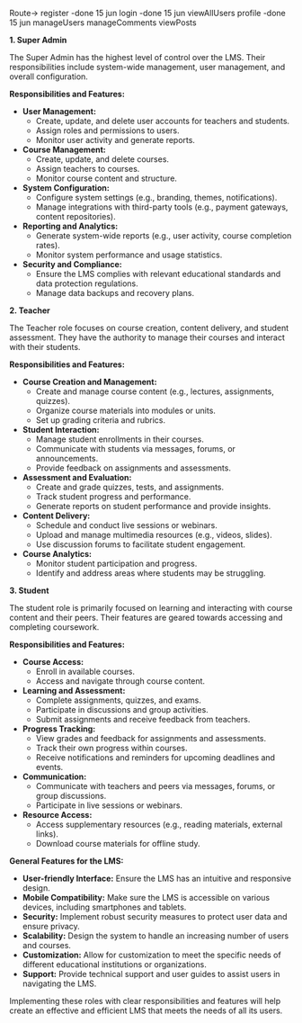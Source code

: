 Route->
register -done 15 jun
login -done 15 jun
viewAllUsers
profile -done 15 jun
manageUsers
manageComments
viewPosts

**1\. Super Admin**

The Super Admin has the highest level of control over the LMS. Their responsibilities include system-wide management, user management, and overall configuration.

**Responsibilities and Features:**

- **User Management:**
  - Create, update, and delete user accounts for teachers and students.
  - Assign roles and permissions to users.
  - Monitor user activity and generate reports.
- **Course Management:**
  - Create, update, and delete courses.
  - Assign teachers to courses.
  - Monitor course content and structure.
- **System Configuration:**
  - Configure system settings (e.g., branding, themes, notifications).
  - Manage integrations with third-party tools (e.g., payment gateways, content repositories).
- **Reporting and Analytics:**
  - Generate system-wide reports (e.g., user activity, course completion rates).
  - Monitor system performance and usage statistics.
- **Security and Compliance:**
  - Ensure the LMS complies with relevant educational standards and data protection regulations.
  - Manage data backups and recovery plans.

**2\. Teacher**

The Teacher role focuses on course creation, content delivery, and student assessment. They have the authority to manage their courses and interact with their students.

**Responsibilities and Features:**

- **Course Creation and Management:**
  - Create and manage course content (e.g., lectures, assignments, quizzes).
  - Organize course materials into modules or units.
  - Set up grading criteria and rubrics.
- **Student Interaction:**
  - Manage student enrollments in their courses.
  - Communicate with students via messages, forums, or announcements.
  - Provide feedback on assignments and assessments.
- **Assessment and Evaluation:**
  - Create and grade quizzes, tests, and assignments.
  - Track student progress and performance.
  - Generate reports on student performance and provide insights.
- **Content Delivery:**
  - Schedule and conduct live sessions or webinars.
  - Upload and manage multimedia resources (e.g., videos, slides).
  - Use discussion forums to facilitate student engagement.
- **Course Analytics:**
  - Monitor student participation and progress.
  - Identify and address areas where students may be struggling.

**3\. Student**

The student role is primarily focused on learning and interacting with course content and their peers. Their features are geared towards accessing and completing coursework.

**Responsibilities and Features:**

- **Course Access:**
  - Enroll in available courses.
  - Access and navigate through course content.
- **Learning and Assessment:**
  - Complete assignments, quizzes, and exams.
  - Participate in discussions and group activities.
  - Submit assignments and receive feedback from teachers.
- **Progress Tracking:**
  - View grades and feedback for assignments and assessments.
  - Track their own progress within courses.
  - Receive notifications and reminders for upcoming deadlines and events.
- **Communication:**
  - Communicate with teachers and peers via messages, forums, or group discussions.
  - Participate in live sessions or webinars.
- **Resource Access:**
  - Access supplementary resources (e.g., reading materials, external links).
  - Download course materials for offline study.

**General Features for the LMS:**

- **User-friendly Interface:** Ensure the LMS has an intuitive and responsive design.
- **Mobile Compatibility:** Make sure the LMS is accessible on various devices, including smartphones and tablets.
- **Security:** Implement robust security measures to protect user data and ensure privacy.
- **Scalability:** Design the system to handle an increasing number of users and courses.
- **Customization:** Allow for customization to meet the specific needs of different educational institutions or organizations.
- **Support:** Provide technical support and user guides to assist users in navigating the LMS.

Implementing these roles with clear responsibilities and features will help create an effective and efficient LMS that meets the needs of all its users.
